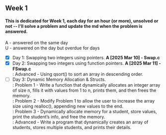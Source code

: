 ## Week 1
#### This is dedicated for Week 1, each day for an hour (or more), unsolved or not -- I'll solve a problem and update the md when the problem is answered. <br />
A - answered on the same day <br />
U - answered on the day but overdue for days <br />

- [x] Day 1: Swapping two integers using pointers. <b> A [2025 Mar 10] - Swap.c </b>
- [x] Day 2: Swapping two integers using function pointers. <b> A [2025 Mar 11] - FSwap.c </b><br />
        : Advanced - Using qsort() to sort an array in descending order.
- [ ] Day 3: Dynamic Memory Allocation & Structs. <br />
        : Problem 1 - Write a function that dynamically allocates an integer array of size n, fills it with values from 1 to n, prints them, and then frees the memory. <br />
        : Problem 2 - Modify Problem 1 to allow the user to increase the array size using realloc(), appending new values to the end. <br />
        : Problem 3 - Dynamically allocate memory for a student, store values, print the student’s info, and free the memory. <br />
        : Advanced - Write a program that dynamically creates an array of students, stores multiple students, and prints their details. <br />
